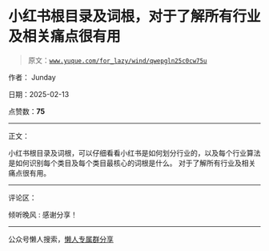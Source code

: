 # 小红书根目录及词根，对于了解所有行业及相关痛点很有用

> 原文：[`www.yuque.com/for_lazy/wind/qwepgln25c0cw75u`](https://www.yuque.com/for_lazy/wind/qwepgln25c0cw75u)

作者： Junday

日期：2025-02-13

点赞数：**75**

* * *

正文：

小红书根目录及词根，可以仔细看看小红书是如何划分行业的，以及每个行业算法是如何识别每个类目及每个类目最核心的词根是什么。 对于了解所有行业及相关痛点很有用。

* * *

评论区：

倾听晚风 : 感谢分享！

* * *

公众号懒人搜索，[懒人专属群分享](https://lazybook.fun/#/blog/group)